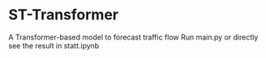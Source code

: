 # ST-Transformer
A Transformer-based model to forecast traffic flow Run main.py or directly see the result in statt.ipynb

